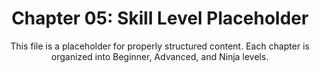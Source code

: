 <div align="center">

# Chapter 05: Skill Level Placeholder

This file is a placeholder for properly structured content.
Each chapter is organized into Beginner, Advanced, and Ninja levels.

</div>
